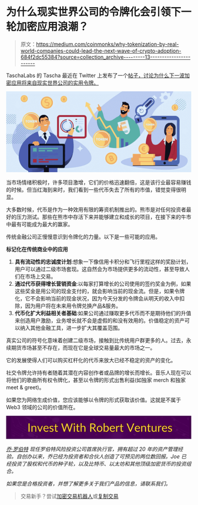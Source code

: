 # 为什么现实世界公司的令牌化会引领下一轮加密应用浪潮？

> 原文：<https://medium.com/coinmonks/why-tokenization-by-real-world-companies-could-lead-the-next-wave-of-crypto-adoption-684f2dc55384?source=collection_archive---------13----------------------->

TaschaLabs 的 Tascha 最近在 Twitter 上发布了一个[帖子，讨论为什么下一波加密应用将来自现实世界公司的实用令牌。](https://bgqde.clicks.mlsend.com/te/cl/eyJ2Ijoie1wiYVwiOjQ1NTI1LFwibFwiOjY3NDEzNzk2MDMxODI1NTM4LFwiclwiOjY3NDEzODA5NjQzMzkwMjIxfSIsInMiOiIxZGU4NDM2M2Y1YjZkZjgyIn0)

![](img/f1a3c4dc10e206ec4c663caccc74ed53.png)

当市场情绪积极时，许多项目激增，它们的价格迅速翻倍，这是该行业最容易赚钱的时候。但当红海到来时，我们看到一些代币失去了所有的市值，错觉变得很明显。

大多数时候，代币是作为一种效用有限的筹资机制推出的。熊市是对任何投资者最好的压力测试。那些在熊市中存活下来并能够建立和成长的项目，在接下来的牛市中最有可能成为最大的赢家。

传统金融公司正慢慢意识到令牌化的力量。以下是一些可能的应用。

**标记化在传统商业中的应用**

1.  **具有流动性的忠诚度计划**:想象一下像信用卡积分和飞行里程这样的奖励计划，用户可以通过二级市场套现。这自然会为市场提供更多的流动性，甚至导致人们在市场上交易。
2.  **通过代币获得增长营销资金**:以每家打算增长的公司使用的签约奖金为例，如果这些奖金是用公司的现金支付的，就会影响当前的现金流。但是，如果令牌化，它不会影响当前的现金状况，因为今天分发的令牌会从明天的收入中扣除，因为用户将在未来用令牌兑换产品&服务。
3.  **代币化扩大利益相关者基础**:如果公司通过赚取更多代币而不是期待他们的升值来创造用户激励，业务增长就不会是虚假的和没有效用的。价值稳定的资产可以纳入其他金融工具，进一步扩大其覆盖范围。

真实公司的符号化意味着创建二级市场，接触到比传统用户群更多的人。过去，永续期货市场甚至不存在，而现在它是全球交易量最大的市场之一。

它的发展使得人们可以购买杠杆化的代币来放大已经不稳定的资产的变化。

社交令牌允许持有者随着其潜在内容创作者或品牌的增长而增长。音乐人现在可以将他们的歌曲所有权令牌化，甚至以令牌的形式出售利益(如独家 merch 和独家 meet & greet)。

如果您为网络生成价值，您应该能够以令牌的形式获取该价值。这就是不属于 Web3 领域的公司的价值所在。

[![](img/e461c72d9f58324c1a32b388416456ee.png)](https://robertventures.com/)

[*乔·罗伯特*](https://joerobert.com/) *现任罗伯特风险投资公司首席执行官，拥有超过 20 年的资产管理经验。自创办以来，乔已经为投资者和合伙人创造了可预见的两位数回报。Joe 已经投资了股权和代币的种子轮，以及比特币、以太坊和其他顶级加密货币的投资组合。*

*如果您是合格投资者，并想了解更多关于我们产品的信息，请联系我们。*

> 交易新手？尝试[加密交易机器人](/coinmonks/crypto-trading-bot-c2ffce8acb2a)或[复制交易](/coinmonks/top-10-crypto-copy-trading-platforms-for-beginners-d0c37c7d698c)